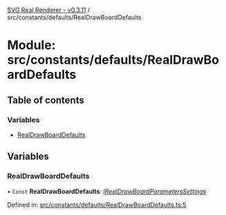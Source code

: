 [SVG Real Renderer - v0.3.11](../docs.md) / src/constants/defaults/RealDrawBoardDefaults

# Module: src/constants/defaults/RealDrawBoardDefaults

## Table of contents

### Variables

- [RealDrawBoardDefaults](src_constants_defaults_realdrawboarddefaults.md#realdrawboarddefaults)

## Variables

### RealDrawBoardDefaults

• `Const` **RealDrawBoardDefaults**: [*IRealDrawBoardParametersSettings*](../interfaces/src_types_realdrawboardtypes.irealdrawboardparameterssettings.md)

Defined in: [src/constants/defaults/RealDrawBoardDefaults.ts:5](https://github.com/HarshKhandeparkar/svg-real-renderer/blob/eb44e85/src/constants/defaults/RealDrawBoardDefaults.ts#L5)
